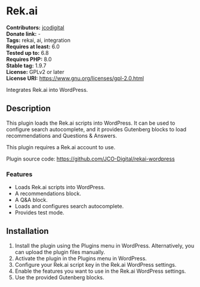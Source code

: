 # Rek.ai #
**Contributors:** [jcodigital](https://profiles.wordpress.org/jcodigital/)  
**Donate link:** -  
**Tags:** rekai, ai, integration  
**Requires at least:** 6.0  
**Tested up to:** 6.8  
**Requires PHP:** 8.0  
**Stable tag:** 1.9.7  
**License:** GPLv2 or later  
**License URI:** https://www.gnu.org/licenses/gpl-2.0.html  

Integrates Rek.ai into WordPress.

## Description ##

This plugin loads the Rek.ai scripts into WordPress. It can be used to configure search autocomplete, and it provides Gutenberg blocks to load recommendations and Questions & Answers.

This plugin requires a Rek.ai account to use.

Plugin source code: https://github.com/JCO-Digital/rekai-wordpress

### Features ###
- Loads Rek.ai scripts into WordPress.
- A recommendations block.
- A Q&A block.
- Loads and configures search autocomplete.
- Provides test mode.

## Installation ##

1. Install the plugin using the Plugins menu in WordPress. Alternatively, you can upload the plugin files manually.
2. Activate the plugin in the Plugins menu in WordPress.
3. Configure your Rek.ai script key in the Rek.ai WordPress settings.
4. Enable the features you want to use in the Rek.ai WordPress settings.
5. Use the provided Gutenberg blocks.
